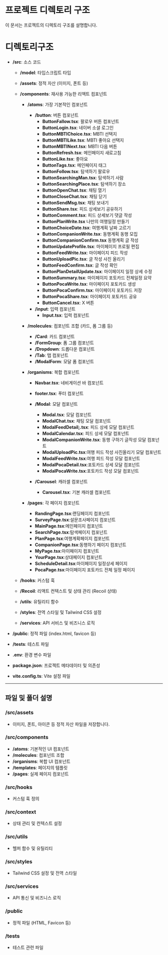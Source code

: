 # 프로젝트 디렉토리 구조

이 문서는 프로젝트의 디렉토리 구조를 설명합니다.

# 디렉토리구조

- **/src**: 소스 코드

  - **/model**: 타입스크립트 타입

  - **/assets**: 정적 자산 (이미지, 폰트 등)

  - **/components**: 재사용 가능한 리액트 컴포넌트

    - **/atoms**: 가장 기본적인 컴포넌트 

      - **/button**: 버튼 컴포넌트
        - **ButtonFallow.tsx**: 팔로우 버튼 컴포넌트
        - **ButtonLogin.tsx**:  네이버 소셜 로그인
        - **ButtonMBTIChoice.tsx**:  MBTI 선택지
        - **ButtonMBTILike.tsx**:  MBTI 좋아요 선택지
        - **ButtonMBTINext.tsx**: MBTI 다음 버튼
        - **ButtonRefresh.tsx**:  메인페이지 새로고침
        - **ButtonLike.tsx**: 좋아요
        - **ButtonTags.tsx**: 메인페이지 태그
        - **ButtonFollow.tsx**: 탐색하기 팔로우
        - **ButtonSearchingMan.tsx**: 탐색하기 사람
        - **ButtonSearchingPlace.tsx**: 탐색하기 장소
        - **ButtonOpenChat.tsx**: 채팅 열기
        - **ButtonCloseChat.tsx**: 채팅 닫기
        - **ButtonSendMsg.tsx**: 채팅 보내기
        - **ButtonShare.tsx**: 피드 상세보기 공유하기
        - **ButtonComment.tsx**: 피드 상세보기 댓글 작성
        - **ButtonPlanWrite.tsx** 나만의 여행일정 만들기
        - **ButtonChoiceDate.tsx**: 여행계획 날짜 고르기
        - **ButtonCompanionWrite.tsx**: 동행계획 동행 모집
        - **ButtonCompanionConfirm.tsx** 동행계획 글 작성
        - **ButtonUpdateProfile.tsx**: 마이페이지 프로필 편집
        - **ButtonFeedWrite.tsx**: 마이페이지 피드 작성
        - **ButtonUploadPic.tsx**: 글 작성 사진 올리기
        - **ButtonFeedConfirm.tsx**: 글 작성 확인
        - **ButtonPlanDetailUpdate.tsx**: 마이페이지 일정 상세 수정
        - **ButtonSummary.tsx**: 마이페이지 포토카드 전체일정 요약
        - **ButtonPocaWrite.tsx**: 마이페이지 포토카드 생성
        - **ButtonPocaConfirm.tsx**: 마이페이지 포토카드 저장
        - **ButtonPocaShare.tsx**: 마이페이지 포토카드 공유
        - **ButtonCancel.tsx**: X 버튼
      - **/input**: 입력 컴포넌트
        - **Input.tsx**: 입력 컴포넌트

    - **/molecules**: 컴포넌트 조합 (카드, 폼 그룹 등)
      - **/Card**: 카드 컴포넌트
      - **/FormGroup**: 폼 그룹 컴포넌트
      - **/Dropdown**: 드롭다운 컴포넌트
      - **/Tab**: 탭 컴포넌트
      - **/ModalForm**: 모달 폼 컴포넌트


    - **/organisms**: 복합 컴포넌트 

      - **Navbar.tsx**: 네비게이션 바 컴포넌트
      - **footer.tsx**: 푸터 컴포넌트

      - **/Modal**: 모달 컴포넌트
        - **Modal.tsx**: 모달 컴포넌트
        - **ModalChat.tsx**: 채팅 모달 컴포넌트
        - **ModalFeedDetail;.tsx**: 피드 상세 모달 컴포넌트
        - **ModalCalendar.tsx**: 피드 상세 모달 컴포넌트
        - **ModalCompanionWrite.tsx**: 동행 구하기 글작성 모달 컴포넌트
        - **ModalUploadPic.tsx**:여행 피드 작성 사진올리기 모달 컴포넌트 
        - **ModalFeedWrite.tsx**:여행 피드 작성 모달 컴포넌트 
        - **ModalPocaDetail.tsx**:포토카드 상세 모달 컴포넌트
        - **ModalPocaWrite.tsx**:포토카드 작성 모달 컴포넌트

      - **/Carousel**: 캐러셀 컴포넌트
        - **Carousel.tsx**: 기본 캐러셀 컴포넌트
    
    - **/pages**: 각 페이지 컴포넌트
      - **RandingPage.tsx**:랜딩페이지 컴포넌트
      - **SurveyPage.tsx**:설문조사페이지 컴포넌트
      - **MainPage.tsx**:메인페이지 컴포넌트
      - **SearchPage.tsx**:탐색페이지 컴포넌트
      - **PlanPage.tsx**:여행계확페이지 컴포넌트
      - **CompanionPage.tsx**:동행하기 페이지 컴포넌트
      - **MyPage.tsx**:마이페이지 컴포넌트
      - **YourPage.tsx**:상대페이지 컴포넌트
      - **ScheduleDetail.tsx**:마이페이지 일정상세 페이지
      - **PocaPage.tsx**:마이페이지 포토카드 전체 일정 페이지

  - **/hooks**: 커스텀 훅

  - **/Recoil**: 리액트 컨텍스트 및 상태 관리 (Recoil 상태)

  - **/utils**: 유틸리티 함수

  - **/styles**: 전역 스타일 및 Tailwind CSS 설정

  - **/services**: API 서비스 및 비즈니스 로직

- **/public**: 정적 파일 (index.html, favicon 등)

- **/tests**: 테스트 파일

- **.env**: 환경 변수 파일

- **package.json**: 프로젝트 메타데이터 및 의존성

- **vite.config.ts**: Vite 설정 파일
---


## 파일 및 폴더 설명

### **/src/assets**
- 이미지, 폰트, 아이콘 등 정적 자산 파일을 저장합니다.

### **/src/components**
- **/atoms**: 기본적인 UI 컴포넌트
- **/molecules**: 컴포넌트 조합
- **/organisms**: 복합 UI 컴포넌트
- **/templates**: 페이지의 템플릿
- **/pages**: 실제 페이지 컴포넌트

### **/src/hooks**
- 커스텀 훅 정의

### **/src/context**
- 상태 관리 및 컨텍스트 설정

### **/src/utils**
- 헬퍼 함수 및 유틸리티

### **/src/styles**
- Tailwind CSS 설정 및 전역 스타일

### **/src/services**
- API 통신 및 비즈니스 로직

### **/public**
- 정적 파일 (HTML, Favicon 등)

### **/tests**
- 테스트 관련 파일